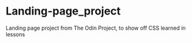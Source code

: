 # Landing-page_project
Landing page project from The Odin Project, to show off CSS learned in lessons
